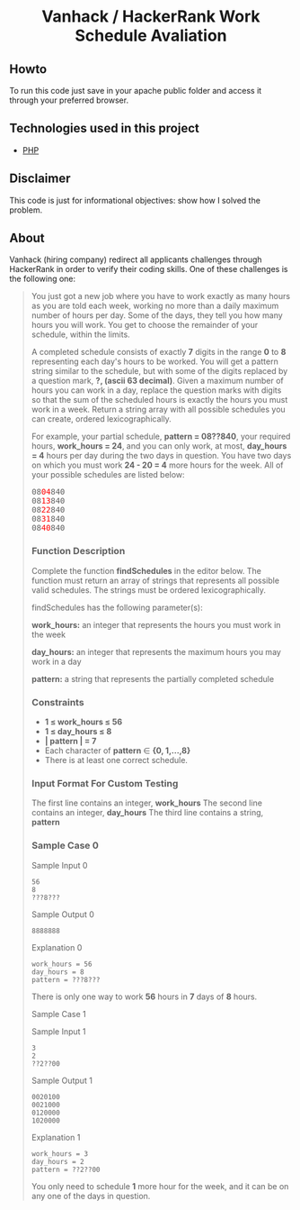 <h1 align="center">Vanhack / HackerRank Work Schedule Avaliation</h1>

## Howto

To run this code just save in your apache public folder and access it through your preferred browser. 

## Technologies used in this project

- [PHP](http://php.net)

## Disclaimer

This code is just for informational objectives: show how I solved the problem. 

## About

Vanhack (hiring company) redirect all applicants challenges through HackerRank in order to verify their coding skills. One of these challenges is the following one:

>You just got a new job where you have to work exactly as many hours as you are told each week, working no more than a daily maximum number of hours per day. Some of the days, they tell you how many hours you will work. You get to choose the remainder of your schedule, within the limits.
>
>A completed schedule consists of exactly **7** digits in the range **0** to **8** representing each day's hours to be worked. You will get a pattern string similar to the schedule, but with some of the digits replaced by a question mark, **?, (ascii 63 decimal)**. Given a maximum number of hours you can work in a day, replace the question marks with digits so that the sum of the scheduled hours is exactly the hours you must work in a week. Return a string array with all possible schedules you can create, ordered lexicographically.
>
>For example, your partial schedule, **pattern = 08??840**, your required hours, **work_hours = 24**, and you can only work, at most, **day_hours = 4** hours per day during the two days in question. You have two days on which you must work **24 - 20 = 4** more hours for the week. All of your possible schedules are listed below:
>
><pre>
>08<span style="color:red;">04</span>840
>08<span style="color:red;">13</span>840
>08<span style="color:red;">22</span>840
>08<span style="color:red;">31</span>840
>08<span style="color:red;">40</span>840
></pre>
>
>
>### Function Description
>Complete the function **findSchedules** in the editor below. The function must return an array of strings that represents all possible valid schedules. The strings must be ordered lexicographically.
>
>findSchedules has the following parameter(s):
>
>**work_hours:** an integer that represents the hours you must work in the week
>
>**day_hours:** an integer that represents the maximum hours you may work in a day
>
>**pattern:** a string that represents the partially completed schedule
>
>### Constraints
>
>- **1 ≤ work_hours ≤ 56**
>- **1 ≤ day_hours ≤ 8**
>- **| pattern | = 7**
>- Each character of **pattern** ∈ **{0, 1,...,8}**
>- There is at least one correct schedule.
>
>
>### Input Format For Custom Testing
>
>The first line contains an integer, **work_hours**
>The second line contains an integer, **day_hours**
>The third line contains a string, **pattern**
>
>### Sample Case 0</summary>
>
>Sample Input 0
>
>```
>56
>8
>???8???
>```
>
>Sample Output 0
>```
>8888888
>```
>
>Explanation 0
>```
>work_hours = 56
>day_hours = 8
>pattern = ???8???
>```
>
>There is only one way to work **56** hours in **7** days of **8** hours.
>
>Sample Case 1
>
>Sample Input 1
>```
>3
>2
>??2??00
>```
>
>Sample Output 1
>```
>0020100
>0021000
>0120000
>1020000
>```
>
>Explanation 1
>```
>work_hours = 3
>day_hours = 2
>pattern = ??2??00
>```
>
>You only need to schedule **1** more hour for the week, and it can be on any one of the days in question.
